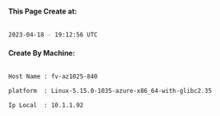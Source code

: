 
   
#### This Page Create at:

```bash

2023-04-18 - 19:12:56 UTC

```

#### Create By Machine:

```bash

Host Name : fv-az1025-840

platform  : Linux-5.15.0-1035-azure-x86_64-with-glibc2.35

Ip Local  : 10.1.1.92

```


